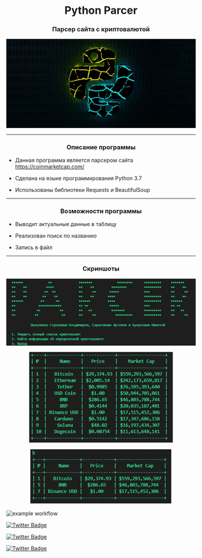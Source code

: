 <h1 align="center">Python Parcer</h1>
<h3 align="center"style>Парсер сайта с криптовалютой</h3>
<p align="center"><img src="Screenshots/source.jpg"></p>

---

<h3 align="center">Описание программы</h3>

- Данная программа является парсером сайта https://coinmarketcap.com/

- Сделана на языке программирования Python 3.7

- Использованы библиотеки Requests и BeautifulSoup
---

<h3 align="center">Возможности программы</h3>

- Выводит актуальные данные в таблицу

- Реализован поиск по названию

- Запись в файл
---

<h3 align="center">Скриншоты</h3>
<p align="center"><img src="Screenshots/menu.jpg"></p>
<p align="center"><img src="Screenshots/vivod.jpg"></p>
<p align="center"><img src="Screenshots/search.jpg"></p>

![example workflow](https://github.com/FlexSupers/Parcer-python/actions/workflows/blank.yml/badge.svg?event=push)



[![Twitter Badge](https://img.shields.io/badge/Vladimir-Profile-informational?style=flat&logoColor=white&color=1CA2F1)](https://vk.com/flx_bmx)

[![Twitter Badge](https://img.shields.io/badge/Artem-Profile-informational?style=flat&logoColor=white&color=1CA2F1)](https://vk.com/artemsaronchis)

[![Twitter Badge](https://img.shields.io/badge/Nikita-Profile-informational?style=flat&logoColor=white&color=1CA2F1)](https://vk.com/nastroff)
